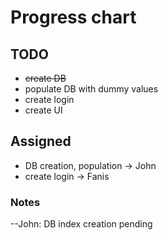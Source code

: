 # Progress chart


## TODO
* ~~create DB~~
* populate DB with dummy values
* create login
* create UI


## Assigned
* DB creation, population -> John
* create login -> Fanis


### Notes
--John: DB index creation pending